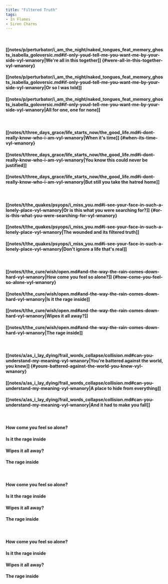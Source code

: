 ```yaml
---
title: "Filtered Truth"
tags:
- In Flames
- Siren Charms
---
```

&nbsp;
#### [[notes/p/perturbator/i_am_the_night/naked_tongues_feat_memory_ghosts_isabella_goloversic.md#if-only-youd-tell-me-you-want-me-by-your-side-vyl-wnanory|We're all in this together]] {#were-all-in-this-together-vyl-wnanory}
#### [[notes/p/perturbator/i_am_the_night/naked_tongues_feat_memory_ghosts_isabella_goloversic.md#if-only-youd-tell-me-you-want-me-by-your-side-vyl-wnanory|Or so I was told]]
#### [[notes/p/perturbator/i_am_the_night/naked_tongues_feat_memory_ghosts_isabella_goloversic.md#if-only-youd-tell-me-you-want-me-by-your-side-vyl-wnanory|All for one, one for none]]
&nbsp;
#### [[notes/t/three_days_grace/life_starts_now/the_good_life.md#i-dont-really-know-who-i-am-vyl-wnanory|When it's time]] {#when-its-time-vyl-wnanory}
#### [[notes/t/three_days_grace/life_starts_now/the_good_life.md#i-dont-really-know-who-i-am-vyl-wnanory|You know this could never be justified]]
#### [[notes/t/three_days_grace/life_starts_now/the_good_life.md#i-dont-really-know-who-i-am-vyl-wnanory|But still you take the hatred home]]
&nbsp;
#### [[notes/t/the_quakes/psyops/i_miss_you.md#i-see-your-face-in-such-a-lonely-place-vyl-wnanory|Or is this what you were searching for?]] {#or-is-this-what-you-were-searching-for-vyl-wnanory}
#### [[notes/t/the_quakes/psyops/i_miss_you.md#i-see-your-face-in-such-a-lonely-place-vyl-wnanory|The wounded and its filtered truth]]
#### [[notes/t/the_quakes/psyops/i_miss_you.md#i-see-your-face-in-such-a-lonely-place-vyl-wnanory|Don't ignore a life that's real]]
&nbsp;
#### [[notes/t/the_cure/wish/open.md#and-the-way-the-rain-comes-down-hard-vyl-wnanory|How come you feel so alone?]] {#how-come-you-feel-so-alone-vyl-wnanory}
#### [[notes/t/the_cure/wish/open.md#and-the-way-the-rain-comes-down-hard-vyl-wnanory|Is it the rage inside]]
#### [[notes/t/the_cure/wish/open.md#and-the-way-the-rain-comes-down-hard-vyl-wnanory|Wipes it all away?]]
#### [[notes/t/the_cure/wish/open.md#and-the-way-the-rain-comes-down-hard-vyl-wnanory|The rage inside]]
&nbsp;
#### [[notes/a/as_i_lay_dying/frail_words_collapse/collision.md#can-you-understand-my-meaning-vyl-wnanory|You're battered against the world, you knew]] {#youre-battered-against-the-world-you-knew-vyl-wnanory}
#### [[notes/a/as_i_lay_dying/frail_words_collapse/collision.md#can-you-understand-my-meaning-vyl-wnanory|A place to hide from everything]]
#### [[notes/a/as_i_lay_dying/frail_words_collapse/collision.md#can-you-understand-my-meaning-vyl-wnanory|And it had to make you fall]]
&nbsp;
#### How come you feel so alone?
#### Is it the rage inside
#### Wipes it all away?
#### The rage inside
&nbsp;
#### How come you feel so alone?
#### Is it the rage inside
#### Wipes it all away?
#### The rage inside
&nbsp;
#### How come you feel so alone?
#### Is it the rage inside
#### Wipes it all away?
#### The rage inside

